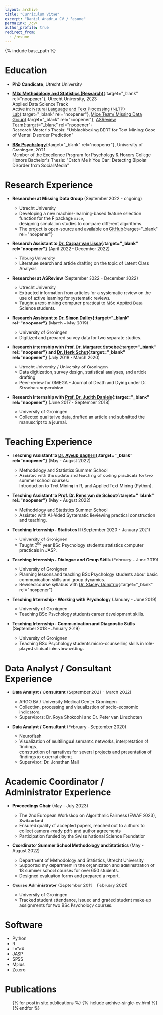 ```yaml
---
layout: archive
title: "Curriculum Vitae"
excerpt: "Daniel Anadria CV / Resume"
permalink: /cv/
author_profile: true
redirect_from:
  - /resume
---
```


{% include base_path %}

Education
======

* **PhD Candidate**, Utrecht University


* [**MSc Methodology and Statistics (Research)**](https://www.uu.nl/en/masters/methodology-and-statistics-behavioural-biomedical-and-social-sciences){:target="_blank" rel="noopener"}, Utrecht University, 2023\
Applied Data Science Track\
Active in: [Natural Language and Text Processing (NLTP) Lab](https://nlp.sites.uu.nl/){:target="_blank" rel="noopener"}, [Mice Team/ Missing Data Group](https://www.uu.nl/en/organisation/methodology-and-statistics/missing-data){:target="_blank" rel="noopener"}, [ASReview Team](https://asreview.nl/){:target="_blank" rel="noopener"}\
Research Master's Thesis: "Unblackboxing BERT for Text-Mining: Case of Mental Disorder Prediction"


* [**BSc Psychology**](https://www.rug.nl/bachelors/psychology-en/?lang=en){:target="_blank" rel="noopener"}, University of Groningen, 2021\
Member of the Excellence Program for Psychology & Honors College\
Honors Bachelor's Thesis: "Catch Me if You Can: Detecting Bipolar Disorder from Social Media"


Research Experience
======



* **Researcher at Missing Data Group** (September 2022 - ongoing)
  * Utrecht University
  * Developing a new machine-learning-based feature selection function for the R package `mice`,\
    designing simulation studies to compare different algorithms.
  * The project is open-source and available on [GitHub](https://github.com/danadria/feature.selector){:target="_blank" rel="noopener"}

* **Research Assistant to [Dr. Caspar van Lissa](https://www.tilburguniversity.edu/staff/c-j-vanlissa){:target="_blank" rel="noopener"}** (April 2022 - December 2022)
  * Tilburg University
  * Literature search and article drafting on the topic of Latent Class Analysis.
  
* **Researcher at ASReview** (September 2022 - December 2022)
  * Utrecht University
  * Extracted information from articles for a systematic review on the use of active learning for systematic reviews.
  * Taught a text-mining computer practical to MSc Applied Data Science students.

* **Research Assistant to [Dr. Simon Dalley](https://www.rug.nl/staff/s.e.dalley/research){:target="_blank" rel="noopener"}** (March - May 2019)
  * University of Groningen
  * Digitized and prepared survey data for two separate studies.

* **Research Internship with [Prof. Dr. Margaret Stroebe](https://www.uu.nl/staff/msstroebe){:target="_blank" rel="noopener"} and [Dr. Henk Schut](https://www.uu.nl/staff/hschut){:target="_blank" rel="noopener"}** (July 2018 - March 2020)
  * Utrecht University / University of Groningen
  * Data digitization, survey design, statistical analyses, and article drafting.
  * Peer-review for OMEGA - Journal of Death and Dying under Dr. Stroebe's supervision.

* **Research Internship with [Prof. Dr. Judith Daniels](https://www.rug.nl/staff/j.k.daniels/){:target="_blank" rel="noopener"}** (June 2017 - September 2018)
  * University of Groningen
  * Collected qualitative data, drafted an article and submitted the manuscript to a journal.

Teaching Experience
======

* **Teaching Assistant to [Dr. Ayoub Bagheri](https://ayoubbagheri.nl/){:target="_blank" rel="noopener"}** (May - August 2022)
  * Methodology and Statistics Summer School
  * Assisted with the update and teaching of coding practicals for two summer school courses:\
    Introduction to Text Mining in R, and Applied Text Mining (Python).

* **Teaching Assistant to [Prof. Dr. Rens van de Schoot](https://www.rensvandeschoot.com/about-rens/){:target="_blank" rel="noopener"}** (May - August 2022)
  * Methodology and Statistics Summer School
  * Assisted with AI-Aided Systematic Reviewing practical construction and teaching.

* **Teaching Internship - Statistics II** (September 2020 - January 2021)
  * University of Gronignen
  * Taught $2^{nd}$ year BSc Psychology students statistics computer practicals in JASP. 


* **Teaching Internship - Dialogue and Group Skills** (February - June 2019)
  * University of Gronignen
  * Planning lessons and teaching BSc Psychology students about basic communication skills and group dynamics.
  * Revised course syllabus with [Dr. Stacey Donofrio](https://www.rug.nl/staff/s.m.donofrio/){:target="_blank" rel="noopener"}

* **Teaching Internship - Working with Psychology** (January - June 2019)
  * University of Gronignen
  * Teaching BSc Psychology students career development skills.

* **Teaching Internship - Communication and Diagnostic Skills** (September 2018 - January 2019)
  * University of Gronignen
  * Teaching BSc Psychology students micro-counselling skills in role-played clinical interview setting.

Data Analyst / Consultant Experience
======

* **Data Analyst / Consultant** (September 2021 - March 2022)
  * ARGO BV / University Medical Center Groningen 
  * Collection, processing and visualization of socio-economic indicators.
  * Supervisors: Dr. Roya Shokoohi and Dr. Peter van Linschoten

* **Data Analyst / Consultant** (February - September 2020)
  * Neuroflash
  * Visualization of multilingual semantic networks, interpretation of findings,\
    construction of narratives for several projects and presentation of findings to external clients.
  * Supervisor: Dr. Jonathan Mall

Academic Coordinator / Administrator Experience
======

* **Proceedings Chair** (May - July 2023)
  * The 2nd European Workshop on Algorithmic Fairness (EWAF 2023), Switzerland
  * Ensured quality of accepted papers, reached out to authors to collect camera-ready pdfs and author agreements
  * Participation funded by the Swiss National Science Foundation



* **Coordinator Summer School Methodology and Statistics** (May - August 2022)
  * Department of Methodology and Statistics, Utrecht University
  * Supported my department in the organization and administration of 18 summer school courses for over 650 students.
  * Designed evaluation forms and prepared a report.

* **Course Administrator** (September 2019 - February 2021)
  * University of Groningen
  * Tracked student attendance, issued and graded student make-up assignments for two BSc Psychology courses.

Software
======
* Python
* R
* LaTeX
* JASP
* SPSS
* Mplus
* Zotero

Publications
======
  <ul>{% for post in site.publications %}
    {% include archive-single-cv.html %}
  {% endfor %}</ul>
  




